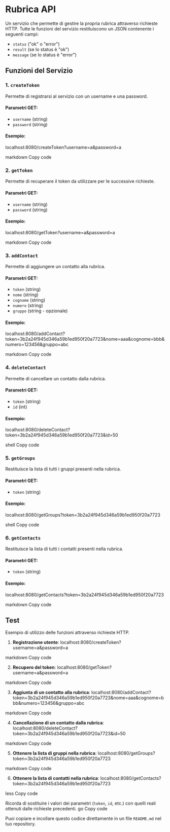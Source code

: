 # Rubrica API

Un servizio che permette di gestire la propria rubrica attraverso richieste HTTP. Tutte le funzioni del servizio restituiscono un JSON contenente i seguenti campi:

- `status` ("ok" o "error")
- `result` (se lo status è "ok")
- `message` (se lo status è "error")

## Funzioni del Servizio

### 1. `createToken`

Permette di registrarsi al servizio con un username e una password.

#### Parametri GET:

- `username` (string)
- `password` (string)

#### Esempio:

localhost:8080/createToken?username=a&password=a

markdown
Copy code

### 2. `getToken`

Permette di recuperare il token da utilizzare per le successive richieste.

#### Parametri GET:

- `username` (string)
- `password` (string)

#### Esempio:

localhost:8080/getToken?username=a&password=a

markdown
Copy code

### 3. `addContact`

Permette di aggiungere un contatto alla rubrica.

#### Parametri GET:

- `token` (string)
- `nome` (string)
- `cognome` (string)
- `numero` (string)
- `gruppo` (string - opzionale)

#### Esempio:

localhost:8080/addContact?token=3b2a24f945d346a59b1ed950f20a7723&nome=aaa&cognome=bbb&numero=123456&gruppo=abc

markdown
Copy code

### 4. `deleteContact`

Permette di cancellare un contatto dalla rubrica.

#### Parametri GET:

- `token` (string)
- `id` (int)

#### Esempio:

localhost:8080/deleteContact?token=3b2a24f945d346a59b1ed950f20a7723&id=50

shell
Copy code

### 5. `getGroups`

Restituisce la lista di tutti i gruppi presenti nella rubrica.

#### Parametri GET:

- `token` (string)

#### Esempio:

localhost:8080/getGroups?token=3b2a24f945d346a59b1ed950f20a7723

shell
Copy code

### 6. `getContacts`

Restituisce la lista di tutti i contatti presenti nella rubrica.

#### Parametri GET:

- `token` (string)

#### Esempio:

localhost:8080/getContacts?token=3b2a24f945d346a59b1ed950f20a7723

markdown
Copy code

## Test

Esempio di utilizzo delle funzioni attraverso richieste HTTP.

1. **Registrazione utente**:
localhost:8080/createToken?username=a&password=a

markdown
Copy code

2. **Recupero del token**:
localhost:8080/getToken?username=a&password=a

markdown
Copy code

3. **Aggiunta di un contatto alla rubrica**:
localhost:8080/addContact?token=3b2a24f945d346a59b1ed950f20a7723&nome=aaa&cognome=bbb&numero=123456&gruppo=abc

markdown
Copy code

4. **Cancellazione di un contatto dalla rubrica**:
localhost:8080/deleteContact?token=3b2a24f945d346a59b1ed950f20a7723&id=50

markdown
Copy code

5. **Ottenere la lista di gruppi nella rubrica**:
localhost:8080/getGroups?token=3b2a24f945d346a59b1ed950f20a7723

markdown
Copy code

6. **Ottenere la lista di contatti nella rubrica**:
localhost:8080/getContacts?token=3b2a24f945d346a59b1ed950f20a7723

less
Copy code

Ricorda di sostituire i valori dei parametri (`token`, `id`, etc.) con quelli reali ottenuti dalle richieste precedenti.
go
Copy code

Puoi copiare e incollare questo codice direttamente in un file `README.md` nel tuo repository.